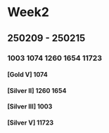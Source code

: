 # Week2
## 250209 - 250215
### 1003 1074 1260 1654 11723

#### [Gold V] 1074
#### [Silver II] 1260 1654
#### [Silver III] 1003
#### [Silver V] 11723
